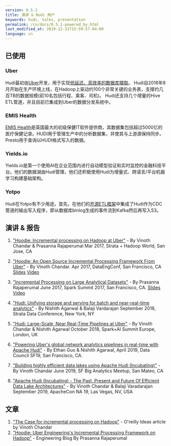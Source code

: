 ```yaml
---
version: 0.5.1
title: 演讲 & Hudi 用户
keywords: hudi, talks, presentation
permalink: /cn/docs/0.5.1-powered_by.html
last_modified_at: 2019-12-31T15:59:57-04:00
language: cn
---
```


## 已使用

### Uber

Hudi最初由[Uber](https://uber.com)开发，用于实现[低延迟、高效率的数据库摄取](http://www.slideshare.net/vinothchandar/hadoop-strata-talk-uber-your-hadoop-has-arrived/32)。
Hudi自2016年8月开始在生产环境上线，在Hadoop上驱动约100个非常关键的业务表，支撑约几百TB的数据规模(前10名包括行程、乘客、司机)。
Hudi还支持几个增量的Hive ETL管道，并且目前已集成到Uber的数据分发系统中。

### EMIS Health

[EMIS Health](https://www.emishealth.com/)是英国最大的初级保健IT软件提供商，其数据集包括超过5000亿的医疗保健记录。HUDI用于管理生产中的分析数据集，并使其与上游源保持同步。Presto用于查询以HUDI格式写入的数据。

### Yields.io

Yields.io是第一个使用AI在企业范围内进行自动模型验证和实时监控的金融科技平台。他们的数据湖由Hudi管理，他们还积极使用Hudi为增量式、跨语言/平台机器学习构建基础架构。

### Yotpo

Hudi在Yotpo有不少用途。首先，在他们的[开源ETL框架](https://github.com/YotpoLtd/metorikku)中集成了Hudi作为CDC管道的输出写入程序，即从数据库binlog生成的事件流到Kafka然后再写入S3。

## 演讲 & 报告

1. ["Hoodie: Incremental processing on Hadoop at Uber"](https://conferences.oreilly.com/strata/strata-ca/public/schedule/detail/56511) -  By Vinoth Chandar & Prasanna Rajaperumal
   Mar 2017, Strata + Hadoop World, San Jose, CA

2. ["Hoodie: An Open Source Incremental Processing Framework From Uber"](http://www.dataengconf.com/hoodie-an-open-source-incremental-processing-framework-from-uber) - By Vinoth Chandar.
   Apr 2017, DataEngConf, San Francisco, CA [Slides](https://www.slideshare.net/vinothchandar/hoodie-dataengconf-2017) [Video](https://www.youtube.com/watch?v=7Wudjc-v7CA)


3. ["Incremental Processing on Large Analytical Datasets"](https://spark-summit.org/2017/events/incremental-processing-on-large-analytical-datasets/) - By Prasanna Rajaperumal
   June 2017, Spark Summit 2017, San Francisco, CA. [Slides](https://www.slideshare.net/databricks/incremental-processing-on-large-analytical-datasets-with-prasanna-rajaperumal-and-vinoth-chandar) [Video](https://www.youtube.com/watch?v=3HS0lQX-cgo&feature=youtu.be)

4. ["Hudi: Unifying storage and serving for batch and near-real-time analytics"](https://conferences.oreilly.com/strata/strata-ny/public/schedule/detail/70937) - By Nishith Agarwal & Balaji Vardarajan
   September 2018, Strata Data Conference, New York, NY

5. ["Hudi: Large-Scale, Near Real-Time Pipelines at Uber"](https://databricks.com/session/hudi-near-real-time-spark-pipelines-at-petabyte-scale) - By Vinoth Chandar & Nishith Agarwal
   October 2018, Spark+AI Summit Europe, London, UK

6. ["Powering Uber's global network analytics pipelines in real-time with Apache Hudi"](https://www.youtube.com/watch?v=1w3IpavhSWA) - By Ethan Guo & Nishith Agarwal, April 2019, Data Council SF19, San Francisco, CA.

7. ["Building highly efficient data lakes using Apache Hudi (Incubating)"](https://www.slideshare.net/ChesterChen/sf-big-analytics-20190612-building-highly-efficient-data-lakes-using-apache-hudi) - By Vinoth Chandar 
   June 2019, SF Big Analytics Meetup, San Mateo, CA
   
8. ["Apache Hudi (Incubating) - The Past, Present and Future Of Efficient Data Lake Architectures"](https://docs.google.com/presentation/d/1FHhsvh70ZP6xXlHdVsAI0g__B_6Mpto5KQFlZ0b8-mM) - By Vinoth Chandar & Balaji Varadarajan
   September 2019, ApacheCon NA 19, Las Vegas, NV, USA

## 文章

1. ["The Case for incremental processing on Hadoop"](https://www.oreilly.com/ideas/ubers-case-for-incremental-processing-on-hadoop) - O'reilly Ideas article by Vinoth Chandar
2. ["Hoodie: Uber Engineering's Incremental Processing Framework on Hadoop"](https://eng.uber.com/hoodie/) - Engineering Blog By Prasanna Rajaperumal
